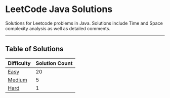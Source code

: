# LeetCode Java Solutions

Solutions for Leetcode problems in Java. Solutions include Time and Space complexity analysis as well as detailed
comments.

---

## Table of Solutions

| Difficulty                  | Solution Count |
|-----------------------------|----------------|
| [Easy](/Easy/README.md)     | 20             |
| [Medium](/Medium/README.md) | 5              |
| [Hard](/Hard/README.md)     | 1              |
